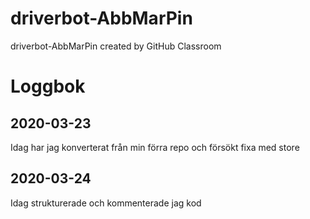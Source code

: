 # driverbot-AbbMarPin
driverbot-AbbMarPin created by GitHub Classroom


# Loggbok

## 2020-03-23 
Idag har jag konverterat från min förra repo och försökt fixa med store

## 2020-03-24
Idag strukturerade och kommenterade jag kod  